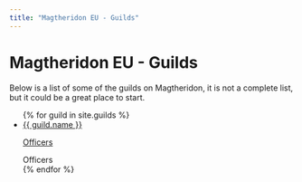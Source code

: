 ```yaml
---
title: "Magtheridon EU - Guilds"
---
```


# Magtheridon EU - Guilds

Below is a list of some of the guilds on Magtheridon, it is not a complete list, but it could be a great place to start.

<ul class="guilds">
{% for guild in site.guilds %}
<li class="guild">
  <a href="{{ guild.website }}" target="_blank">{{ guild.name }}</a>
  
  <a class="btn btn-xs btn-primary pull-right" role="button" data-toggle="collapse" href="#{{ guild.id }}officers" aria-expanded="false" aria-controls="collapseExample">Officers
  </a>

<div class="collapse" id="{{ guild.id }}officers">
  <div class="well">
    Officers
  </div>
</div>
  
  
</li>
{% endfor %}
</ul>
